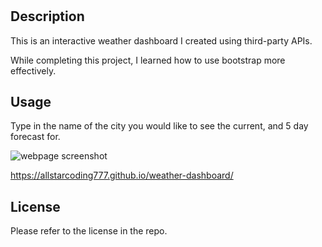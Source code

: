  # <weather-dashboard>

## Description

This is an interactive weather dashboard I created using third-party APIs.

While completing this project, I learned how to use bootstrap more effectively.

## Usage

Type in the name of the city you would like to see the current, and 5 day forecast for.

![webpage screenshot](assets/images/)

https://allstarcoding777.github.io/weather-dashboard/

## License

Please refer to the license in the repo.
